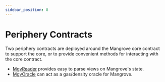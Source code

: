 ```yaml
---
sidebar_position: 8
---
```


# Periphery Contracts

Two periphery contracts are deployed around the Mangrove core contract to support the core, or to provide convenient methods for interacting with the core contract.

* [MgvReader](reader.md) provides easy to parse views on Mangrove's state.
* [MgvOracle](oracle.md) can act as a gas/density oracle for Mangrove.
